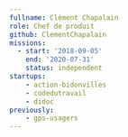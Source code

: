 ```yaml
---
fullname: Clément Chapalain
role: Chef de produit
github: ClementChapalain
missions:
  - start: '2018-09-05'
    end: '2020-07-31'
    status: independent
startups:
    - action-bidonvilles
    - codedutravail
    - didoc
previously:
    - gps-usagers
---
```

